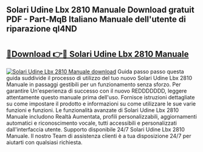 ## Solari Udine Lbx 2810 Manuale Download gratuit PDF - Part-MqB Italiano Manuale dell'utente di riparazione ql4ND

# <h2><a href="http://dfe7oih.blite.top/?on=Solari+Udine+Lbx+2810+Manuale">🔗Download 👉🔴 Solari Udine Lbx 2810 Manuale</a></h2>

[![Solari Udine Lbx 2810 Manuale download](https://i.imgur.com/lujVjoI.png)](http://dfe7oih.blite.top/?on=Solari+Udine+Lbx+2810+Manuale)
Guida passo passo questa guida suddivide il processo di utilizzo del tuo nuovo Solari Udine Lbx 2810 Manuale in passaggi gestibili per un funzionamento senza sforzo. Per garantire Un'esperienza di successo con il nuovo REDDDDDDD, leggere attentamente questo manuale prima dell'uso. Fornisce istruzioni dettagliate su come impostare il prodotto e informazioni su come utilizzare le sue varie funzioni e funzioni. Le funzionalità avanzate di Solari Udine Lbx 2810 Manuale includono Realtà Aumentata, profili personalizzabili, aggiornamenti automatici e riconoscimento vocale, tutti accessibili e personalizzati dall'interfaccia utente. Supporto disponibile 24/7 Solari Udine Lbx 2810 Manuale. Il nostro Team di assistenza clienti è a tua disposizione 24/7 per aiutarti con qualsiasi richiesta.
